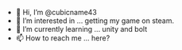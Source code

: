- 👋 Hi, I’m @cubicname43
- 👀 I’m interested in ... getting my game on steam.
- 🌱 I’m currently learning ... unity and bolt
- 📫 How to reach me ... here?

<!---
cubicname43/cubicname43 is a ✨ special ✨ repository because its `README.md` (this file) appears on your GitHub profile.
You can click the Preview link to take a look at your changes.
--->
